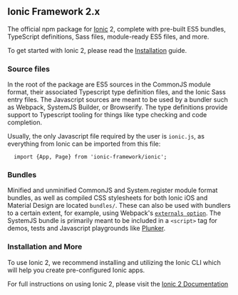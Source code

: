 ## Ionic Framework 2.x

The official npm package for [Ionic](http://ionicframework.com/) 2, complete with pre-built ES5 bundles, TypeScript definitions, Sass files, module-ready ES5 files, and more.

To get started with Ionic 2, please read the [Installation](http://ionicframework.com/docs/v2/getting-started/installation/) guide.

### Source files

In the root of the package are ES5 sources in the CommonJS module format, their associated Typescript type definition files, and the Ionic Sass entry files. The Javascript sources are meant to be used by a bundler such as Webpack, SystemJS Builder, or Browserify. The type definitions provide support to Typescript tooling for things like type checking and code completion.

Usually, the only Javascript file required by the user is `ionic.js`, as everything from Ionic can be imported from this file:

```
  import {App, Page} from 'ionic-framework/ionic';
```

### Bundles

Minified and unminified CommonJS and System.register module format bundles, as well as compiled CSS stylesheets for both Ionic iOS and Material Design are located `bundles/`. These can also be used with bundlers to a certain extent, for example, using Webpack's [`externals option`](https://webpack.github.io/docs/configuration.html#externals).  The SystemJS bundle is  primarily meant to be included in a `<script>` tag for demos, tests and Javascript playgrounds like [Plunker](http://plnkr.co/).

### Installation and More

To use Ionic 2, we recommend installing and utilizing the Ionic CLI which will help you create pre-configured Ionic apps. 

For full instructions on using Ionic 2, please visit the [Ionic 2 Documentation](http://ionicframework.com/docs/v2/)

